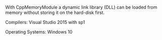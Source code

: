 With CppMemoryModule a dynamic link library (DLL) can be loaded from memory without storing it on the hard-disk first.

Compilers: Visual Studio 2015 with sp1

Operating Systems: Windows 10